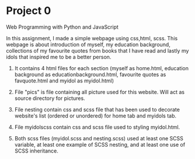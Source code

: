 # Project 0

Web Programming with Python and JavaScript

In this assignment, I made a simple webpage using css,html, scss. This webpage is about introduction of myself, my education background, collections of my favourite quotes from books that I have read and lastly my idols that inspired me to be a better person.

1. It contains 4 html files for each section (myself as home.html, education background as educationbackground.html, favourite quotes as favquote.html and myidol as myidol.html)

2. File "pics" is file containing all picture used for this website. Will act as source directory for pictures.

3. File nesting contain css and scss file that has been used to decorate website's list (ordered or unordered) for home tab and myidols tab.

4. File myidolscss contain css and scss file used to styling myidol.html.

5. Both scss files (myidol.scss and nesting.scss) used at least one SCSS variable, at least one example of SCSS nesting, and at least one use of SCSS inheritance.
